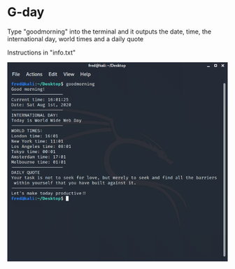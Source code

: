 # G-day
Type "goodmorning" into the terminal and it outputs the date, time, the international day, world times and a daily quote

Instructions in "info.txt"

<img src="eg.png">

